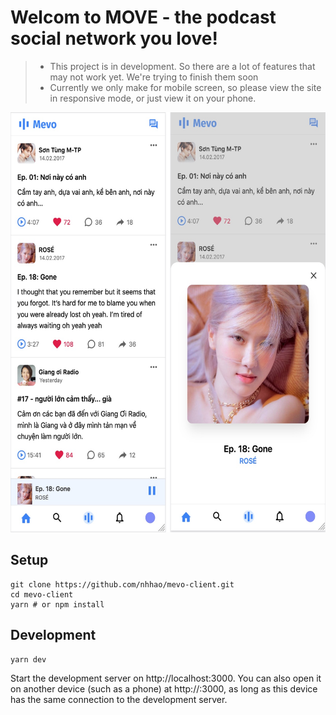 # Welcom to MOVE - the podcast social network you love!

> - This project is in development. So there are a lot of features that may not work yet. We're trying to finish them soon
> - Currently we only make for mobile screen, so please view the site in responsive mode, or just view it on your phone. 

<img src="./static/Screenshot.jpeg" alt="MEVO screenshot" height="672" />

## Setup

```shell
git clone https://github.com/nhhao/mevo-client.git
cd mevo-client
yarn # or npm install
```

## Development

```shell
yarn dev
```

Start the development server on http://localhost:3000. You can also open it on another device (such as a phone) at http://<your-ip-address>:3000, as long as this device has the same connection to the development server.
